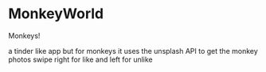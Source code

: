 # MonkeyWorld
Monkeys!

a tinder like app but for monkeys
it uses the unsplash API to get the monkey photos
swipe right for like and left for unlike
